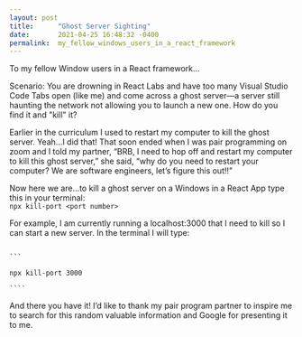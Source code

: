 ```yaml
---
layout: post
title:      "Ghost Server Sighting"
date:       2021-04-25 16:48:32 -0400
permalink:  my_fellow_windows_users_in_a_react_framework
---
```


To my fellow Window users in a React framework... 

Scenario: You are drowning in React Labs and have too many Visual Studio Code Tabs open (like me) and come across a ghost server—a server still haunting the network not allowing you to launch a new one.  How do you find it and "kill" it? 

Earlier in the curriculum I used to restart my computer to kill the ghost server. Yeah…I did that! That soon ended when I was pair programming on zoom and I told my partner, “BRB, I need to hop off and restart my computer to kill this ghost server,” she said, “why do you need to restart your computer? We are software engineers, let’s figure this out!!”

Now here we are…to kill a ghost server on a Windows in a React App type this in your terminal:                         
                                                                       ```
																																			 npx kill-port <port number>
																																			 ```
																																			 

For example, I am currently running a localhost:3000 that I need to kill so I can start a new server. In the terminal I will type:

																											                        ```
																																							npx kill-port 3000
																																							````


And there you have it! I’d like to thank my pair program partner to inspire me to search for this random valuable information and Google for presenting it to me.  

